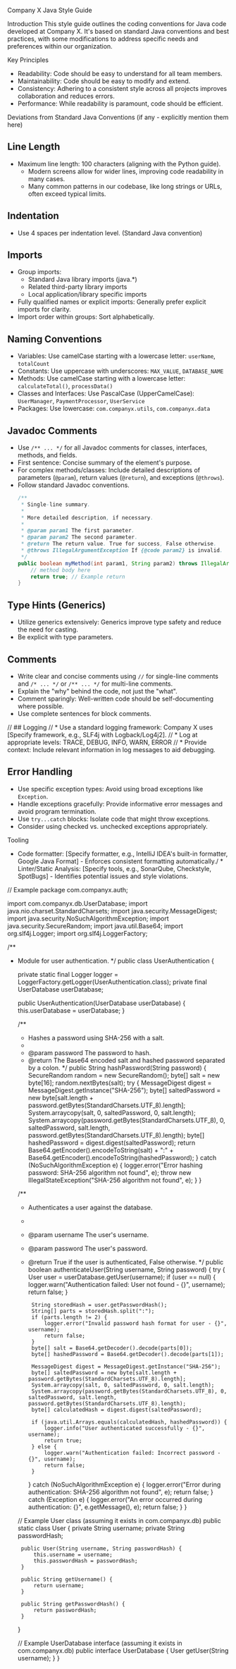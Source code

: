 Company X Java Style Guide

 Introduction
 This style guide outlines the coding conventions for Java code developed at Company X.
 It's based on standard Java conventions and best practices, with some modifications
 to address specific needs and preferences within our organization.

 Key Principles
 * Readability: Code should be easy to understand for all team members.
 * Maintainability: Code should be easy to modify and extend.
 * Consistency: Adhering to a consistent style across all projects improves collaboration and reduces errors.
 * Performance: While readability is paramount, code should be efficient.

Deviations from Standard Java Conventions (if any - explicitly mention them here)

 ## Line Length
 * Maximum line length: 100 characters (aligning with the Python guide).
     * Modern screens allow for wider lines, improving code readability in many cases.
     * Many common patterns in our codebase, like long strings or URLs, often exceed typical limits.

 ## Indentation
 * Use 4 spaces per indentation level. (Standard Java convention)

 ## Imports
 * Group imports:
     * Standard Java library imports (java.*)
     * Related third-party library imports
     * Local application/library specific imports
 * Fully qualified names or explicit imports: Generally prefer explicit imports for clarity.
 * Import order within groups: Sort alphabetically.

 ## Naming Conventions
 * Variables: Use camelCase starting with a lowercase letter: `userName`, `totalCount`
 * Constants: Use uppercase with underscores: `MAX_VALUE`, `DATABASE_NAME`
 * Methods: Use camelCase starting with a lowercase letter: `calculateTotal()`, `processData()`
 * Classes and Interfaces: Use PascalCase (UpperCamelCase): `UserManager`, `PaymentProcessor`, `UserService`
 * Packages: Use lowercase: `com.companyx.utils`, `com.companyx.data`

 ## Javadoc Comments
 * Use `/** ... */` for all Javadoc comments for classes, interfaces, methods, and fields.
 * First sentence: Concise summary of the element's purpose.
 * For complex methods/classes: Include detailed descriptions of parameters (`@param`),
   return values (`@return`), and exceptions (`@throws`).
 * Follow standard Javadoc conventions.
   ```java
   /**
    * Single-line summary.
    *
    * More detailed description, if necessary.
    *
    * @param param1 The first parameter.
    * @param param2 The second parameter.
    * @return The return value. True for success, False otherwise.
    * @throws IllegalArgumentException If {@code param2} is invalid.
    */
   public boolean myMethod(int param1, String param2) throws IllegalArgumentException {
       // method body here
       return true; // Example return
   }
   ```

 ## Type Hints (Generics)
 * Utilize generics extensively: Generics improve type safety and reduce the need for casting.
 * Be explicit with type parameters.

 ## Comments
 * Write clear and concise comments using `//` for single-line comments and `/* ... */` or
   `/** ... */` for multi-line comments.
 * Explain the "why" behind the code, not just the "what".
 * Comment sparingly: Well-written code should be self-documenting where possible.
 * Use complete sentences for block comments.

// ## Logging
// * Use a standard logging framework: Company X uses [Specify framework, e.g., SLF4j with Logback/Log4j2].
// * Log at appropriate levels: TRACE, DEBUG, INFO, WARN, ERROR
// * Provide context: Include relevant information in log messages to aid debugging.

 ## Error Handling
 * Use specific exception types: Avoid using broad exceptions like `Exception`.
 * Handle exceptions gracefully: Provide informative error messages and avoid program termination.
 * Use `try...catch` blocks: Isolate code that might throw exceptions.
 * Consider using checked vs. unchecked exceptions appropriately.

 Tooling
 * Code formatter: [Specify formatter, e.g., IntelliJ IDEA's built-in formatter, Google Java Format] - Enforces consistent formatting automatically./ * Linter/Static Analysis: [Specify tools, e.g., SonarQube, Checkstyle, SpotBugs] - Identifies potential issues and style violations.

// Example
package com.companyx.auth;

import com.companyx.db.UserDatabase;
import java.nio.charset.StandardCharsets;
import java.security.MessageDigest;
import java.security.NoSuchAlgorithmException;
import java.security.SecureRandom;
import java.util.Base64;
import org.slf4j.Logger;
import org.slf4j.LoggerFactory;

/**
 * Module for user authentication.
 */
public class UserAuthentication {

    private static final Logger logger = LoggerFactory.getLogger(UserAuthentication.class);
    private final UserDatabase userDatabase;

    public UserAuthentication(UserDatabase userDatabase) {
        this.userDatabase = userDatabase;
    }

    /**
     * Hashes a password using SHA-256 with a salt.
     *
     * @param password The password to hash.
     * @return The Base64 encoded salt and hashed password separated by a colon.
     */
    public String hashPassword(String password) {
        SecureRandom random = new SecureRandom();
        byte[] salt = new byte[16];
        random.nextBytes(salt);
        try {
            MessageDigest digest = MessageDigest.getInstance("SHA-256");
            byte[] saltedPassword = new byte[salt.length + password.getBytes(StandardCharsets.UTF_8).length];
            System.arraycopy(salt, 0, saltedPassword, 0, salt.length);
            System.arraycopy(password.getBytes(StandardCharsets.UTF_8), 0, saltedPassword, salt.length, password.getBytes(StandardCharsets.UTF_8).length);
            byte[] hashedPassword = digest.digest(saltedPassword);
            return Base64.getEncoder().encodeToString(salt) + ":" + Base64.getEncoder().encodeToString(hashedPassword);
        } catch (NoSuchAlgorithmException e) {
            logger.error("Error hashing password: SHA-256 algorithm not found", e);
            throw new IllegalStateException("SHA-256 algorithm not found", e);
        }
    }

    /**
     * Authenticates a user against the database.
     *
     * @param username The user's username.
     * @param password The user's password.
     * @return True if the user is authenticated, False otherwise.
     */
    public boolean authenticateUser(String username, String password) {
        try {
            User user = userDatabase.getUser(username);
            if (user == null) {
                logger.warn("Authentication failed: User not found - {}", username);
                return false;
            }

            String storedHash = user.getPasswordHash();
            String[] parts = storedHash.split(":");
            if (parts.length != 2) {
                logger.error("Invalid password hash format for user - {}", username);
                return false;
            }
            byte[] salt = Base64.getDecoder().decode(parts[0]);
            byte[] hashedPassword = Base64.getDecoder().decode(parts[1]);

            MessageDigest digest = MessageDigest.getInstance("SHA-256");
            byte[] saltedPassword = new byte[salt.length + password.getBytes(StandardCharsets.UTF_8).length];
            System.arraycopy(salt, 0, saltedPassword, 0, salt.length);
            System.arraycopy(password.getBytes(StandardCharsets.UTF_8), 0, saltedPassword, salt.length, password.getBytes(StandardCharsets.UTF_8).length);
            byte[] calculatedHash = digest.digest(saltedPassword);

            if (java.util.Arrays.equals(calculatedHash, hashedPassword)) {
                logger.info("User authenticated successfully - {}", username);
                return true;
            } else {
                logger.warn("Authentication failed: Incorrect password - {}", username);
                return false;
            }
        } catch (NoSuchAlgorithmException e) {
            logger.error("Error during authentication: SHA-256 algorithm not found", e);
            return false;
        } catch (Exception e) {
            logger.error("An error occurred during authentication: {}", e.getMessage(), e);
            return false;
        }
    }

    // Example User class (assuming it exists in com.companyx.db)
    public static class User {
        private String username;
        private String passwordHash;

        public User(String username, String passwordHash) {
            this.username = username;
            this.passwordHash = passwordHash;
        }

        public String getUsername() {
            return username;
        }

        public String getPasswordHash() {
            return passwordHash;
        }
    }

    // Example UserDatabase interface (assuming it exists in com.companyx.db)
    public interface UserDatabase {
        User getUser(String username);
    }
}
